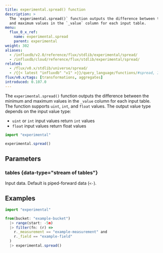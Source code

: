 ```yaml
---
title: experimental.spread() function
description: >
  The `experimental.spread()` function outputs the difference between the minimum
  and maximum values in the `_value` column for each input table.
menu:
  flux_0_x_ref:
    name: experimental.spread
    parent: experimental
weight: 302
aliases:
  - /influxdb/v2.0/reference/flux/stdlib/experimental/spread/
  - /influxdb/cloud/reference/flux/stdlib/experimental/spread/
related:
  - /flux/v0.x/stdlib/universe/spread/
  - /{{< latest "influxdb" "v1" >}}/query_language/functions/#spread, InfluxQL – SPREAD()
flux/v0.x/tags: [transformations, aggregates]
introduced: 0.107.0
---
```


The `experimental.spread()` function outputs the difference between the minimum
and maximum values in the `_value` column for each input table.
The function supports `uint`, `int`, and `float` values.
The output value type depends on the input value type:

- `uint` or `int` input values return `int` values
- `float` input values return float values

```js
import "experimental"

experimental.spread()
```

## Parameters

### tables {data-type="stream of tables"}
Input data.
Default is piped-forward data (`<-`).

## Examples
```js
import "experimental"

from(bucket: "example-bucket")
  |> range(start: -5m)
  |> filter(fn: (r) =>
    r._measurement == "example-measurement" and
    r._field == "example-field"
  )
  |> experimental.spread()
```
